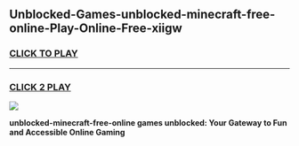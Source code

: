 
## Unblocked-Games-unblocked-minecraft-free-online-Play-Online-Free-xiigw
<h3>
<a href="https://premium76.site?title=unblocked-minecraft-free-online&ref=26A">CLICK TO PLAY</a></h3>
<hr>

<h3>
<a href="https://premium76.site?title=unblocked-minecraft-free-online&ref=26A">CLICK 2 PLAY</a>
  
</h3>

<a href="https://premium76.site?title=unblocked-minecraft-free-online&ref=26A"><img src="https://clearcache.store/games.png"></a>


**unblocked-minecraft-free-online games unblocked: Your Gateway to Fun and Accessible Online Gaming**

